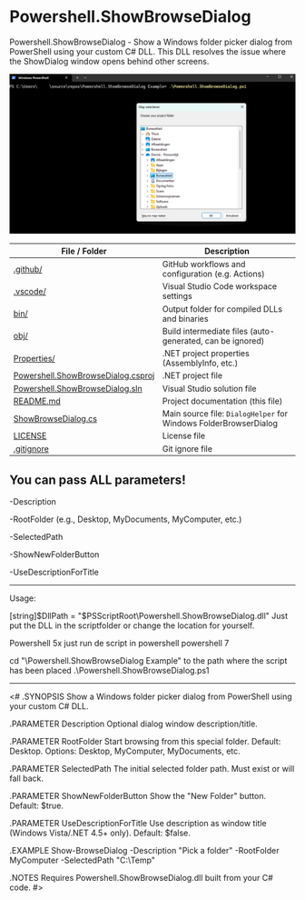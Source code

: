 # Powershell.ShowBrowseDialog
Powershell.ShowBrowseDialog -  Show a Windows folder picker dialog from PowerShell using your custom C# DLL. 
This DLL resolves the issue where the ShowDialog window opens behind other screens.

![Example](https://github.com/DKreutz0/Powershell.ShowBrowseDialog/blob/main/Powershell.ShowBrowseDialog.png)


| File / Folder                                            | Description                                                                |
|----------------------------------------------------------|----------------------------------------------------------------------------|
| [.github/](.github/)                                     | GitHub workflows and configuration (e.g. Actions)                          |
| [.vscode/](.vscode/)                                     | Visual Studio Code workspace settings                                      |
| [bin/](bin/)                                             | Output folder for compiled DLLs and binaries                               |
| [obj/](obj/)                                             | Build intermediate files (auto-generated, can be ignored)                  |
| [Properties/](Properties/)                               | .NET project properties (AssemblyInfo, etc.)                               |
| [Powershell.ShowBrowseDialog.csproj](Powershell.ShowBrowseDialog.csproj) | .NET project file                                              |
| [Powershell.ShowBrowseDialog.sln](Powershell.ShowBrowseDialog.sln)         | Visual Studio solution file                                 |
| [README.md](README.md)                                   | Project documentation (this file)                                          |
| [ShowBrowseDialog.cs](ShowBrowseDialog.cs)               | Main source file: `DialogHelper` for Windows FolderBrowserDialog           |
| [LICENSE](LICENSE)                                       | License file                                                               |
| [.gitignore](.gitignore)                                 | Git ignore file           

You can pass ALL parameters!
------------------------------------------------------------------------------------------------------------------------------------------------------

-Description

-RootFolder (e.g., Desktop, MyDocuments, MyComputer, etc.)

-SelectedPath

-ShowNewFolderButton

-UseDescriptionForTitle


------------------------------------------------------------------------------------------------------------------------------------------------------
Usage:

[string]$DllPath = "$PSScriptRoot\Powershell.ShowBrowseDialog.dll" Just put the DLL in the scriptfolder or change the location for yourself.

Powershell 5x just run de script in powershell
powershell 7

cd "\Powershell.ShowBrowseDialog Example\" to the path where the script has been placed
.\Powershell.ShowBrowseDialog.ps1

------------------------------------------------------------------------------------------------------------------------------------------------------

<#
.SYNOPSIS
    Show a Windows folder picker dialog from PowerShell using your custom C# DLL.

.PARAMETER Description
    Optional dialog window description/title.

.PARAMETER RootFolder
    Start browsing from this special folder. Default: Desktop.
    Options: Desktop, MyComputer, MyDocuments, etc.

.PARAMETER SelectedPath
    The initial selected folder path. Must exist or will fall back.

.PARAMETER ShowNewFolderButton
    Show the "New Folder" button. Default: $true.

.PARAMETER UseDescriptionForTitle
    Use description as window title (Windows Vista/.NET 4.5+ only). Default: $false.

.EXAMPLE
    Show-BrowseDialog -Description "Pick a folder" -RootFolder MyComputer -SelectedPath "C:\Temp"

.NOTES
    Requires Powershell.ShowBrowseDialog.dll built from your C# code.
#>
